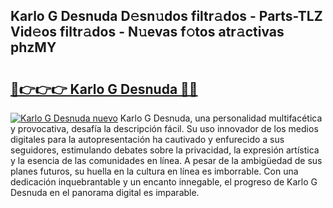 ## Karlo G Desnuda D𝚎sn𝚞dos filtr𝚊dos - Parts-TLZ Vid𝚎os filtr𝚊dos - N𝚞evas f𝚘tos atr𝚊ctivas phzMY

# <h2><a href="http://mb21fp2.tromn.icu/?c=Karlo+G+Desnuda">🔗👉👉👉 Karlo G Desnuda 🔗🔗</a></h2>

[![Karlo G Desnuda nuevo](https://i.imgur.com/pEAQMta.gif)](http://mb21fp2.tromn.icu/?c=Karlo+G+Desnuda)
Karlo G Desnuda, una personalidad multifacética y provocativa, desafía la descripción fácil. Su uso innovador de los medios digitales para la autopresentación ha cautivado y enfurecido a sus seguidores, estimulando debates sobre la privacidad, la expresión artística y la esencia de las comunidades en línea. A pesar de la ambigüedad de sus planes futuros, su huella en la cultura en línea es imborrable. Con una dedicación inquebrantable y un encanto innegable, el progreso de Karlo G Desnuda en el panorama digital es imparable.
